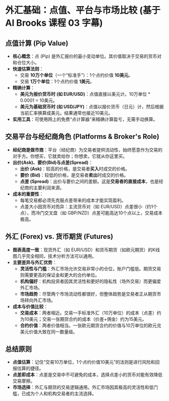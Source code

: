 # 外汇基础：点值、平台与市场比较 (基于 Al Brooks 课程 03 字幕)

## 点值计算 (Pip Value)

-   **核心概念**：点 (Pip) 是外汇报价的最小变动单位。其价值取决于交易的货币对和仓位大小。
-   **快速估算法则**：
    -   交易 **10万个单位**（一个“标准手”）：1个点约价值 **10美元**。
    -   交易 **1万个单位**：1个点约价值 **1美元**。
-   **精确计算**：
    -   **美元为报价货币时 (如 EUR/USD)**：点值直接以美元计。10万单位 * 0.0001 = 10美元。
    -   **美元为基础货币时 (如 USD/JPY)**：点值以报价货币（日元）计，然后根据当前汇率换算成美元。结果通常也接近10美元。
-   **实用工具**：可使用网上的免费“点计算器”来精确计算盈亏，无需手动换算。

## 交易平台与经纪商角色 (Platforms & Broker's Role)

-   **经纪商是做市商**：平台（经纪商）为交易者提供流动性，始终愿意作为交易的对手方。你想买，它就卖给你；你想卖，它就从你这里买。
-   **出价(Ask)、要价(Bid)与点差(Spread)**：
    -   **出价 (Ask)**：较高的价格，是交易者**买入**时成交的价格。
    -   **要价 (Bid)**：较低的价格，是交易者**卖出**时成交的价格。
    -   **点差 (Spread)**：出价与要价之间的差额。这是**交易者的直接成本**，也是经纪商的主要利润来源。
-   **成本的重要性**：
    -   每笔交易都必须先克服点差带来的成本才能实现盈利。
    -   点差大小因货币对而异：主流货币对（如 EUR/USD）点差很小（约1个点），而冷门交叉盘（如 GBP/NZD）点差可能高达10个点以上，交易成本极高。

## 外汇 (Forex) vs. 货币期货 (Futures)

-   **图表高度一致**：现货外汇（如 EUR/USD）和货币期货（如欧元期货）的K线图几乎完全相同，技术分析方法可以通用。
-   **主要差异与外汇优势**：
    -   **灵活性与门槛**：外汇市场允许交易非常小的仓位，账户门槛低。期货交易则需要更高的保证金和更大的合约单位。
    -   **机构偏好**：机构投资者因其灵活性和更好的隐私性（场外交易）而更偏爱外汇市场。
    -   **市场趋势**：尽管两个市场流动性都很好，但整体趋势是交易者正从期货市场转向外汇市场。
-   **成本与价值比较**：
    -   **交易成本**：两者相近。交易一手标准外汇（10万单位）的成本（点差）约为10美元；交易一张期货合约的成本（价差+佣金）约为15美元。
    -   **合约价值**：两者价值相当。一张欧元期货合约的价值与10万单位的欧元兑美元价值大致在同一数量级。

## 总结原则
-   **点值估算**：记住“交易10万单位，1个点约价值10美元”的法则是进行风险和回报估算的捷径。
-   **点差即成本**：点差是交易中不可避免的成本，选择点差小的货币对能有效降低交易摩擦。
-   **市场选择**：外汇与期货的交易逻辑通用。外汇市场因其极高的灵活性和低门槛，已成为个人和机构交易者的主流选择。